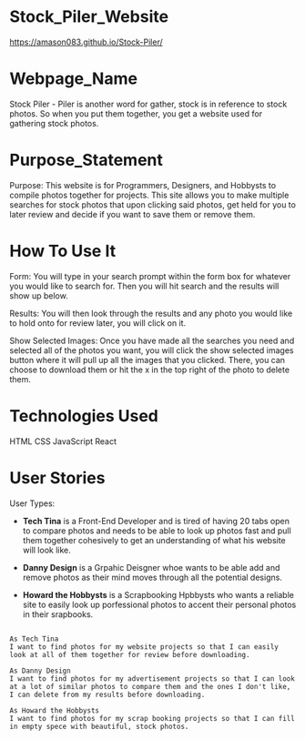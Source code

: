 # Stock_Piler_Website

https://amason083.github.io/Stock-Piler/

# Webpage_Name

Stock Piler - Piler is another word for gather, stock is in reference to stock photos. So when you put them together, you get a website used for gathering stock photos.

# Purpose_Statement

Purpose: This website is for Programmers, Designers, and Hobbysts to compile photos together for projects. This site allows you to make multiple searches for stock photos that upon clicking said photos, get held for you to later review and decide if you want to save them or remove them.

# How To Use It

Form: You will type in your search prompt within the form box for whatever you would like to search for. Then you will hit search and the results will show up below.

Results: You will then look through the results and any photo you would like to hold onto for review later, you will click on it.

Show Selected Images: Once you have made all the searches you need and selected all of the photos you want, you will click the show selected images button where it will pull up all the images that you clicked. There, you can choose to download them or hit the x in the top right of the photo to delete them.

# Technologies Used

HTML
CSS
JavaScript
React

# User Stories

User Types:

- **Tech Tina** is a Front-End Developer and is tired of having 20 tabs open to compare photos and needs to be able to look up photos fast and pull them together cohesively to get an understanding of what his website will look like.

- **Danny Design** is a Grpahic Deisgner whoe wants to be able add and remove photos as their mind moves through all the potential designs.

- **Howard the Hobbysts** is a Scrapbooking Hpbbysts who wants a reliable site to easily look up porfessional photos to accent their personal photos in their srapbooks.

```

As Tech Tina
I want to find photos for my website projects so that I can easily look at all of them together for review before downloading.

As Danny Design
I want to find photos for my advertisement projects so that I can look at a lot of similar photos to compare them and the ones I don't like, I can delete from my results before downloading.

As Howard the Hobbysts
I want to find photos for my scrap booking projects so that I can fill in empty spece with beautiful, stock photos.

```

